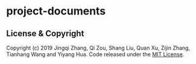 # project-documents

## License & Copyright
Copyright (c) 2019 Jingqi Zhang, Qi Zou, Shang Liu, Quan Xu, Zijin Zhang, Tianhang Wang and Yiyang Hua.
Code released under the [MIT License](team-project-lease-wizard-master/LICENSE).
